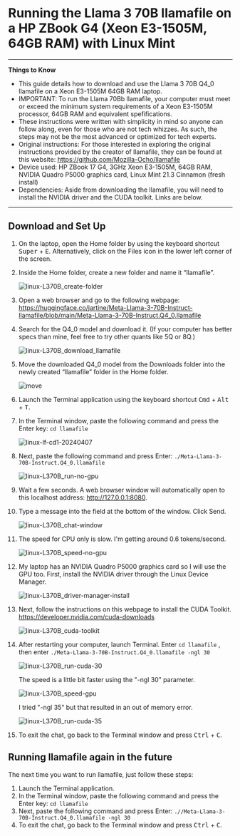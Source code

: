 # Running the Llama 3 70B llamafile on a HP ZBook G4 (Xeon E3-1505M, 64GB RAM) with Linux Mint

---
**Things to Know**
* This guide details how to download and use the Llama 3 70B Q4_0 llamafile on a Xeon E3-1505M 64GB RAM laptop.
*   IMPORTANT: To run the Llama 70Bb llamafile, your computer must meet or exceed the minimum system requirements of a Xeon E3-1505M processor, 64GB RAM and equivalent spefifications.
* These instructions were written with simplicity in mind so anyone can follow along, even for those who are not tech whizzes. As such, the steps may not be the most advanced or optimized for tech experts.
* Original instructions: For those interested in exploring the original instructions provided by the creator of llamafile, they can be found at this website: https://github.com/Mozilla-Ocho/llamafile
* Device used: HP ZBook 17 G4, 3GHz Xeon E3-1505M, 64GB RAM, NVIDIA Quadro P5000 graphics card, Linux Mint 21.3 Cinnamon (fresh install)
* Dependencies: Aside from downloading the llamafile, you will need to install the NVIDIA driver and the CUDA toolkit. Links are below.
---
## Download and Set Up
1. On the laptop, open the Home folder by using the keyboard shortcut <kbd>Super</kbd> + <kbd>E</kbd>. Alternatively, click on the Files icon in the lower left corner of the screen. 
2. Inside the Home folder, create a new folder and name it “llamafile”.
   
   
    ![linux-L370B_create-folder](https://github.com/damnkittyworks/Local-LLMs-nonGPU-computers/assets/161262078/c4d507e3-c8b3-43dd-8bd5-cb620e979903)


3. Open a web browser and go to the following webpage: https://huggingface.co/jartine/Meta-Llama-3-70B-Instruct-llamafile/blob/main/Meta-Llama-3-70B-Instruct.Q4_0.llamafile
4. Search for the Q4_0 model and download it. (If your computer has better specs than mine, feel free to try other quants like 5Q or 8Q.)
   
   ![linux-L370B_download_llamafile](https://github.com/damnkittyworks/Local-LLMs-nonGPU-computers/assets/161262078/1451f55d-f553-4539-81f6-6863458a7b85)


5. Move the downloaded Q4_0 model from the Downloads folder into the newly created “llamafile” folder in the Home folder.
   
   
    ![move](https://github.com/damnkittyworks/Local-LLMs-nonGPU-computers/assets/161262078/3d4e9c28-944c-41b9-93ff-7a5184fc0550)


6. Launch the Terminal application using the keyboard shortcut <kbd>Cmd</kbd> + <kbd>Alt</kbd> + <kbd>T</kbd>.

7. In the Terminal window, paste the following command and press the Enter key: `cd llamafile`
    
    ![linux-lf-cd1-20240407](https://github.com/damnkittyworks/Local-LLMs-nonGPU-computers/assets/161262078/44826b15-78d8-4da8-9f06-2cc9bdaccec6)


8. Next, paste the following command and press Enter: `./Meta-Llama-3-70B-Instruct.Q4_0.llamafile`
    
    ![linux-L370B_run-no-gpu](https://github.com/damnkittyworks/Local-LLMs-nonGPU-computers/assets/161262078/76e610fd-4afa-421e-bb74-b127a8ea21ae)


9. Wait a few seconds. A web browser window will automatically open to this localhost address: http://127.0.0.1:8080.
10. Type a message into the field at the bottom of the window. Click Send.
    
     ![linux-L370B_chat-window](https://github.com/damnkittyworks/Local-LLMs-nonGPU-computers/assets/161262078/548abfa7-9ffc-49f7-8550-7918f5321b80)


11. The speed for CPU only is slow. I'm getting around 0.6 tokens/second.

    ![linux-L370B_speed-no-gpu](https://github.com/damnkittyworks/Local-LLMs-nonGPU-computers/assets/161262078/d9684ed8-b025-4546-88be-40d066d3278a)

    
12. My laptop has an NVIDIA Quadro P5000 graphics card so I will use the GPU too. First, install the NVIDIA driver through the Linux Device Manager.

    ![linux-L370B_driver-manager-install](https://github.com/damnkittyworks/Local-LLMs-nonGPU-computers/assets/161262078/fd5494d3-ea7e-4b47-8f5f-4f5977e177c5)


13. Next, follow the instructions on this webpage to install the CUDA Toolkit. https://developer.nvidia.com/cuda-downloads

    ![linux-L370B_cuda-toolkit](https://github.com/damnkittyworks/Local-LLMs-nonGPU-computers/assets/161262078/d02e8826-9496-4e1c-87ee-c3b7b6c7dd25)


14. After restarting your computer, launch Terminal. Enter  `cd llamafile` , then enter `./Meta-Llama-3-70B-Instruct.Q4_0.llamafile -ngl 30`

    ![linux-L370B_run-cuda-30](https://github.com/damnkittyworks/Local-LLMs-nonGPU-computers/assets/161262078/735bbdd6-9fc1-480b-83d0-c2e8571e0714)

    The speed is a little bit faster using the "-ngl 30" parameter. 

      ![linux-L370B_speed-gpu](https://github.com/damnkittyworks/Local-LLMs-nonGPU-computers/assets/161262078/56278f33-1095-4c85-b5fe-0c73fb17d3ea)

    I tried "-ngl 35" but that resulted in an out of memory error.

      ![linux-L370B_run-cuda-35](https://github.com/damnkittyworks/Local-LLMs-nonGPU-computers/assets/161262078/8004a2c5-469e-44cf-a034-b9036774b6e2)

  
15. To exit the chat, go back to the Terminal window and press <kbd>Ctrl</kbd> + <kbd>C</kbd>.

## Running llamafile again in the future
The next time you want to run llamafile, just follow these steps:
1. Launch the Terminal application.
2. In the Terminal window, paste the following command and press the Enter key: `cd llamafile` 
3. Next, paste the following command and press Enter: `.//Meta-Llama-3-70B-Instruct.Q4_0.llamafile -ngl 30`
5. To exit the chat, go back to the Terminal window and press <kbd>Ctrl</kbd> + <kbd>C</kbd>.
